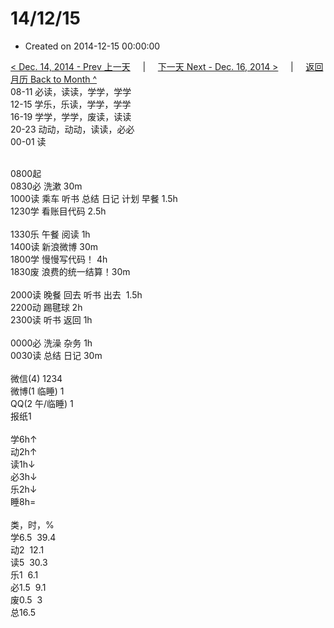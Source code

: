 # 14/12/15

- Created on 2014-12-15 00:00:00

[< Dec. 14, 2014 - Prev 上一天](_archived/lifelogs/2014/12/d14.md) &nbsp; &nbsp; | &nbsp; &nbsp; [下一天 Next - Dec. 16, 2014 >](_archived/lifelogs/2014/12/d16.md) &nbsp; &nbsp; |  &nbsp; &nbsp; [返回月历 Back to Month ^](_archived/lifelogs/2014/12/index.md)
<br/>08-11 必读，读读，学学，学学<br/>12-15 学乐，乐读，学学，学学<br/>16-19 学学，学学，废读，读读<br/>20-23 动动，动动，读读，必必<br/>00-01 读<div><br/></div>0800起<br/>0830必 洗漱 30m<br/>1000读 乘车 听书 总结 日记 计划 早餐 1.5h<br/>1230学 看账目代码 2.5h<div><br/></div>1330乐 午餐 阅读 1h<br/>1400读 新浪微博 30m<br/>1800学 慢慢写代码！ 4h<br/>1830废 浪费的统一结算！30m<div><br/></div>2000读 晚餐 回去 听书 出去  1.5h<br/>2200动 踢毽球 2h<br/>2300读 听书 返回 1h<div><br/></div>0000必 洗澡 杂务 1h<br/>0030读 总结 日记 30m<div><br/></div>微信(4) 1234<br/>微博(1 临睡) 1<br/>QQ(2 午/临睡) 1<br/>报纸1<div><br/></div>学6h↑<br/>动2h↑<br/>读1h↓<br/>必3h↓<br/>乐2h↓<br/>睡8h=<div><br/></div>类，时，%<br/>学6.5  39.4<br/>动2  12.1<br/>读5  30.3<br/>乐1  6.1<br/>必1.5  9.1<br/>废0.5  3<br/>总16.5</div>
